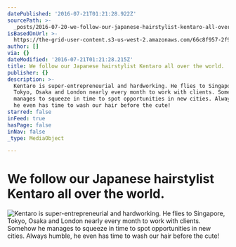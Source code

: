 ```yaml
---
datePublished: '2016-07-21T01:21:28.922Z'
sourcePath: >-
  _posts/2016-07-20-we-follow-our-japanese-hairstylist-kentaro-all-over-the-worl.md
isBasedOnUrl: >-
  https://the-grid-user-content.s3-us-west-2.amazonaws.com/66c8f957-2f9c-45e9-9188-f99c3b32b8b9.jpg
author: []
via: {}
dateModified: '2016-07-21T01:21:28.215Z'
title: We follow our Japanese hairstylist Kentaro all over the world.
publisher: {}
description: >-
  Kentaro is super-entrepreneurial and hardworking. He flies to Singapore,
  Tokyo, Osaka and London nearly every month to work with clients. Somehow he
  manages to squeeze in time to spot opportunities in new cities. Always humble,
  he even has time to wash our hair before the cute!
starred: false
inFeed: true
hasPage: false
inNav: false
_type: MediaObject

---
```

# We follow our Japanese hairstylist Kentaro all over the world.
![Kentaro is super-entrepreneurial and hardworking. He flies to Singapore, Tokyo, Osaka and London nearly every month to work with clients. Somehow he manages to squeeze in time to spot opportunities in new cities. Always humble, he even has time to wash our hair before the cute!](https://the-grid-user-content.s3-us-west-2.amazonaws.com/66c8f957-2f9c-45e9-9188-f99c3b32b8b9.jpg)